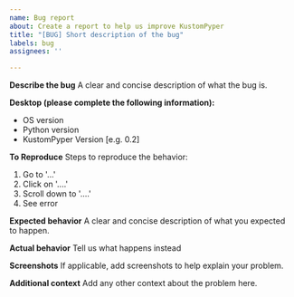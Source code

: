 ```yaml
---
name: Bug report
about: Create a report to help us improve KustomPyper
title: "[BUG] Short description of the bug"
labels: bug
assignees: ''

---
```


**Describe the bug**
A clear and concise description of what the bug is.

**Desktop (please complete the following information):**
 - OS version
 - Python version
 - KustomPyper Version [e.g. 0.2]

**To Reproduce**
Steps to reproduce the behavior:
1. Go to '...'
2. Click on '....'
3. Scroll down to '....'
4. See error

**Expected behavior**
A clear and concise description of what you expected to happen.

**Actual behavior**
Tell us what happens instead

**Screenshots**
If applicable, add screenshots to help explain your problem.

**Additional context**
Add any other context about the problem here.
